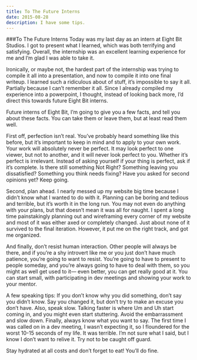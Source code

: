 ```yaml
---
title: To The Future Interns
date: 2015-08-28
description: I have some tips.
---
```



###To The Future Interns
Today was my last day as an intern at Eight Bit Studios.  I got to present what I learned, which was both terrifying and satisfying.  Overall, the internship was an excellent learning experience for me and I’m glad I was able to take it.

Ironically, or maybe not, the hardest part of the internship was trying to compile it all into a presentation, and now to compile it into one final writeup.  I learned such a ridiculous about of stuff, it’s impossible to say it all.  Partially because I can’t remember it all.  Since I already compiled my experience into a powerpoint, I thought, instead of looking back more, I’d direct this towards future Eight Bit interns.

Future interns of Eight Bit, I’m going to give you a few facts, and tell you about these facts.  You can take them or leave them, but at least read them well.

First off, perfection isn’t real.  You’ve probably heard something like this before, but it’s important to keep in mind and to apply to your own work.  Your work will absolutely never be perfect.  It may look perfect to one viewer, but not to another, and it will never look perfect to you.  Whether it’s perfect is irrelevant.  Instead of asking yourself if your thing is perfect, ask if it’s complete.  Is there still something Not Right?  Something leaving you dissatisfied?  Something you think needs fixing?  Have you asked for second opinions yet?  Keep going.

Second, plan ahead.  I nearly messed up my website big time because I didn’t know what I  wanted to do with it.  Planning can be boring and tedious and terrible, but it’s worth it in the long run.  You may not even do anything with your plans, but that doesn’t mean it was all for naught.  I spent a long time painstakingly planning out and wireframing every corner of my website and most of it was either axed or completely changed.  Just about none of it survived to the final iteration.  However, it put me on the right track, and got me organized.

And finally, don’t resist human interaction.  Other people will always be there, and if you’re a shy introvert like me or you just don’t have much patience, you’re going to want to resist.  You’re going to have to present to people someday, and you’re always going to have to deal with them, so you might as well get used to it— even better, you can get really good at it.  You can start small, with participating in dev meetings and showing your work to your mentor.

A few speaking tips: If you don’t know why you did something, don’t say you didn’t know.  Say you changed it, but don’t try to make an excuse you don’t have.  Also, speak slow.  Talking faster is where Um and Uh start coming in, and you might even start stuttering.  Avoid the embarrassment and slow down.  Finally, always know what you want to say.  The first time I was called on in a dev meeting, I wasn’t expecting it, so I floundered for the worst 10-15 seconds of my life.  It was terrible.  I’m not sure what I said, but I know I don’t want to relive it.  Try not to be caught off guard.

Stay hydrated at all costs and don’t forget to eat!  You’ll do fine.

